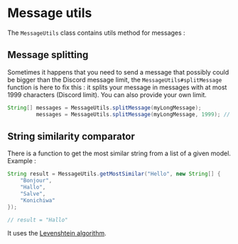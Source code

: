 # Message utils

The `MessageUtils` class contains utils method for messages :

## Message splitting

Sometimes it happens that you need to send a message that possibly could be bigger than the Discord message limit, the `MessageUtils#splitMessage` function is here to fix this : it splits your message in messages with at most 1999 characters \(Discord limit\). You can also provide your own limit.

```java
String[] messages = MessageUtils.splitMessage(myLongMessage);
         messages = MessageUtils.splitMessage(myLongMessage, 1999); // Same
```

## String similarity comparator

There is a function to get the most similar string from a list of a given model. Example :

```java
String result = MessageUtils.getMostSimilar("Hello", new String[] {
    "Bonjour",
    "Hallo",
    "Salve",
    "Konichiwa"
});

// result = "Hallo"
```

It uses the [Levenshtein algorithm](https://en.wikipedia.org/wiki/Levenshtein_distance).

